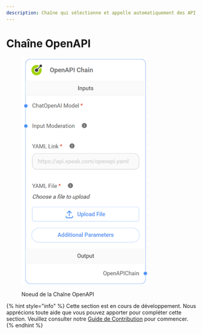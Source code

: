 ```yaml
---
description: Chaîne qui sélectionne et appelle automatiquement des API uniquement sur la base d'une spécification OpenAPI.
---
```


# Chaîne OpenAPI

<figure><img src="../../../.gitbook/assets/image (25) (1).png" alt="" width="335"><figcaption><p>Noeud de la Chaîne OpenAPI</p></figcaption></figure>

{% hint style="info" %}
Cette section est en cours de développement. Nous apprécions toute aide que vous pouvez apporter pour compléter cette section. Veuillez consulter notre [Guide de Contribution](broken-reference) pour commencer.
{% endhint %}